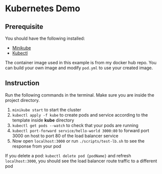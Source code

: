 # Kubernetes Demo

## Prerequisite

You should have the following installed:

- [Minikube](https://minikube.sigs.k8s.io/docs/start/)
- [Kubectl](https://kubernetes.io/docs/tasks/tools/install-kubectl/)

The container image used in this example is from my docker hub repo. You can build your own image and modify `pod.yml` to use your created image.

## Instruction

Run the following commands in the terminal.
Make sure you are inside the project directory.

1. `minikube start` to start the cluster
2. `kubectl apply -f kube` to create pods and service according to the template inside **kube** directory
3. `kubectl get pods --watch` to check that your pods are running
4. `kubectl port-forward service/hello-world 3000:80` to forward port 3000 on host to port 80 of the load balancer service
5. Now open `localhost:3000` or run `./scripts/test-lb.sh` to see the response from your pod

If you delete a pod: `kubectl delete pod {podName}` and refresh `localhost:3000`, you should see the load balancer route traffic to a different pod
